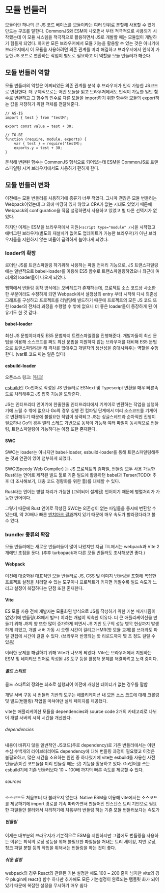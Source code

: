 # 모듈 번들러

모듈이란 하나의 큰 JS 코드 베이스를 모듈이라는 여러 단위로 분할해 사용할 수 있게 만드는 구조를 말한다. CommonJS와 ESM이 나오면서 부터 적극적으로 사용되기 시작했는데 이 모듈 시스템을 적극적으로 활용하면서 JS로 개발할 때는 모듈없이 개발하기 힘들게 되었다.
하지만 모든 브라우저에서 모듈 기능을 활용할 수 있는 것은 아니기에 브라우저에서 이 모듈을 사용하려면 의존 관계를 미리 해결하고 브라우저에서 인식이 가능한 JS 코드로 변환하는 작업이 별도로 필요하고 이 역할을 모듈 번들러가 해준다.

## 모듈 번들러 역할

모듈 번들러의 역할은 어찌되었든 의존 관계를 분석 후 브라우저가 인식 가능한 JS코드로 변환한다. 더 구체적으로는 어떤 모듈을 읽고 브라우저에서도 인식이 가능한 일반 함수로 변환하고 그 함수의 인수로 다른 모듈을 import하기 위한 함수와 모듈의 export하는 값을 저장하기 위한 객체를 전달해준다.

```
// AS-IS
import { test } from "testM";

export const value = test + 30;

// TO-BE
function (require, module, exports) {
    var { test } = require('testM);
    exports.y = test + 30;
}
```

분석해 변환된 함수는 CommonJS 형식으로 되어있는데 ESM을 CommonJS로 트랜스파일링 시켜 브라우저에서도 사용하기 편하게 한다.

## 모듈 번들러 변화

이전에는 모듈 번들러를 사용하기에 종류가 너무 적었다. 그나마 괜찮은 모듈 번들러는 Webpack이였는데 그 외에 마땅히 있지 않았고 CRA가 없는 시대도 있었기 때문에 Webpack의 configuration을 직접 설정하면서 사용하고 있었고 별 다른 선택지가 없었다.

하지만 이제는 ESM을 브라우저에서 지원(`<script type="module" />`)을 시작했고 에버그린 브라우저(별도의 재설치가 없어도 업데이트가 가능한 브라우저)가 아닌 브라우저들을 지원하지 않는 비율이 급격하게 늘어나게 되었다.

### loader의 확장

로더란 JS를 트랜스파일링 하기위해 사용하는 파일 전처리 기능으로, JS 트랜스파일링에는 일반적으로 babel-loader를 이용해 ES5 함수로 트랜스파일링하였으나 최근에 여러개의 loader들이 나오게 되었다.

웹팩에서 번들링 동작 방식에는 오버헤드가 존재하는데, 프로젝트 소스 코드상 사소한 한 부분이라도 수정하게 되면 Webpack에서 설정상의 entry 부터 시작해 다시 의존성 그래프를 구성하고 프로젝트를 리빌딩해 빌드하기 때문에 프로젝트의 모든 JS 코드 또한 loader의 전처리 과정을 수행할 수 밖에 없으니 더 좋은 loader들이 등장하게 된 이유기도 한 것 같다.

#### babel-loader

최신 JS 문법이더라도 ES5 문법까지 트랜스파일링을 진행해준다. 개발자들이 최신 문법을 이용해 소스코드를 짜도 최신 문법을 지원하지 않는 브라우저를 대비해 ES5 문법으로 트랜스파일링을 해 격차를 없애주고 개발자의 생산성을 증대시켜주는 역할을 수행한다. (var로 코드 짜는 일은 없다)

#### esbuild-loader

오픈소스 링크: [[링크]](https://github.com/privatenumber/esbuild-loader)

[esbuild](https://github.com/evanw/esbuild)란 Go언어로 작성된 JS 번들러로 ESNext 및 Typescript 변환을 매우 빠른속도로 처리해주고 JS 압축 기능을 도와준다.

JS는 인터프리터 언어기에 한줄한줄 인터프리터에서 기계어로 번환하는 작업을 실행하기에 느릴 수 밖에 없으나 Go의 경우 실행 전 컴파일 단계에서 미리 소스코드를 기계어로 변환해두기 때문에 불필요한 작업이 생략되고 JS는 싱글스레드라 순차적인 진행이 필요하나 Go의 경우 멀티 스레드 기반으로 동작이 가능해 여러 파일이 동시적으로 번들링, 트랜스파일링이 가능하다는 이점 또한 존재한다.

#### SWC

SWC는 loader는 아니지만 babel-loader, esbuild-loader를 통해 트랜스파일링해주는 것과 연관이 있어 첨부하게 되었다.

SWC(Speedy Web Compiler) 는 JS 프로젝트의 컴파일, 번들링 모두 사용 가능한 Rust라는 언어로 제작된 빌드 툴로 기존 빌드에 활용하던 babel과 Terser(TODO: 추후 더 조사해보기, 대충 코드 경량화를 위한 툴)를 대체할 수 있다.

Rust라는 언어는 병렬 처리가 가능한 (고려되어 설계된) 언어이기 때문에 병렬처리가 가능한 언어이다.

그렇기 때문에 Rust 언어로 작성된 SWC는 의존성이 없는 파일들을 동시에 변환할 수 있는데, 약 20배나 빠른 [벤치마크 결과](https://swc.rs/docs/benchmarks)까지 있기 때문에 매우 속도가 빨라졌다라고 볼 수 있다.

### bundler 종류의 확장

모듈 번들러에는 새로운 번들러들이 많이 나왔지만 지금 TIL에서는 webpack과 Vite 2개에만 초점을 둔다. (추후 turbopack과 다른 모듈 번들러도 조사해보면 좋다.)

#### Webpack

이전에 대중화된 대표적인 모듈 번들러로 JS, CSS 및 이미지 번들링을 포함해 복잡한 프로젝트 설정을 처리할 수 있는 도구이나 프로젝트가 커지면 커질수록 빌드 속도가 느리고 설정이 복잡하다는 단점 또한 존재한다.

#### Vite

ES 모듈 사용 전에 개발자는 모듈화된 방식으로 JS를 작성하기 위한 기본 매커니즘이 없었기에 번들링(JS에서 빌드) 이라는 개념이 익숙한 이유다. 더 큰 애플리케이션을 만들기 위해 JS의 양 또한 많이 증가하게 되면서 JS 기반 도구의 성능 병목 현상까지 발생하게 되었고, 개발 서버 가동 시 오랜 시간이 걸리고 HMR(핫 모듈 교체)를 쓰더라도 파일 편집에 시간이 걸릴 수 있다. (브라우저 반영되는 핫 리로드까지 몇 초 정도 걸릴 수 있음)

이러한 문제를 해결하기 위해 Vite가 나오게 되었다. Vite는 브라우저에서 지원하는 ESM 및 네이티브 언어로 작성된 JS 도구 등을 활용해 문제를 해결하려고 노력 중이다.

##### 콜드 스타트

콜드 스타트의 정의는 최초로 실행되어 이전에 캐싱한 데이터가 없는 경우를 말함

개발 서버 구동 시 번들러 기반의 도구는 애플리케이션 내 모든 소스 코드에 대해 크롤링 및 빌드(번들링) 작업을 마쳐야만 실제 페이지를 제공했다.

vite는 애플리케이션 모듈을 dependencies와 source code 2개의 카테고리로 나뉘어 개발 서버의 시작 시간을 개선한다.

###### dependencies

내용이 바뀌지 않을 일반적인 JS코드(주로 dependency)로 기존 번들러에서는 이런 수십 수백개의 라이브러리여도 dependency에 대해 번들링 과정이 필요했고 이것은 불필요하고, 많은 시간을 소요하는 원인 중 하나였기에 vite는 esbuild를 사용한 사전 번들링(이런 코드들을 미리 번들링 해둔 것) 기능을 활용하고 있다. Go언어를 쓰는 esbuild기에 기존 번들러보다 10 ~ 100배 까지의 빠른 속도를 제공할 수 있다.

###### sources

소스코드도 처음부터 다 불러오지 않는다. Native ESM을 이용해 vite에서는 소스코드를 제공하기에 import 경로를 계속 따라가면서 만들어진 인스턴스 트리 기반으로 필요한 파일들만 불러와서 처리하기에 처음부터 번들링 하는 기존 모듈 번들러보다는 속도가

##### 번들링

이제는 대부분의 브라우저가 기본적으로 ESM을 지원하지만 그럼에도 번들링을 사용하는 이유는 최적의 로딩 성능을 위해 불필요한 파일들을 쳐내는 트리 세이킹, 지연 로딩, 청크 파일 분할 등의 작업을 위해서는 번들링을 하는 것이 좋다.

##### 쉬운 설정

webpack의 경우 React와 관련된 기본 설정만 해도 100 ~ 200 줄이 넘지만 vite의 경우 plugin에 react() 함수 하나만 추가해도 모든 기본설정이 완료되는 템플릿 화가 되어있기 때문에 복잡한 설정을 무시하기 매우 쉽다
